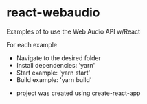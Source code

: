 # react-webaudio
Examples of to use the Web Audio API w/React

For each example
- Navigate to the desired folder
- Install dependencies: 'yarn'
- Start example: 'yarn start'
- Build example: 'yarn build'

* project was created using create-react-app
